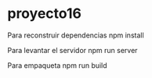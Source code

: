 # proyecto16
Para reconstruir dependencias
    npm install

Para levantar el servidor
    npm run server

Para empaqueta
    npm run build
